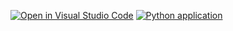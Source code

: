 [![Open in Visual Studio Code](https://classroom.github.com/assets/open-in-vscode-f059dc9a6f8d3a56e377f745f24479a46679e63a5d9fe6f495e02850cd0d8118.svg)](https://classroom.github.com/online_ide?assignment_repo_id=6389463&assignment_repo_type=AssignmentRepo)
[![Python application](https://github.com/TestowanieAutomatyczneUG/laboratorium-6-stokwiszadrian/actions/workflows/python-app.yml/badge.svg)](https://github.com/TestowanieAutomatyczneUG/laboratorium-6-stokwiszadrian/actions/workflows/python-app.yml)
